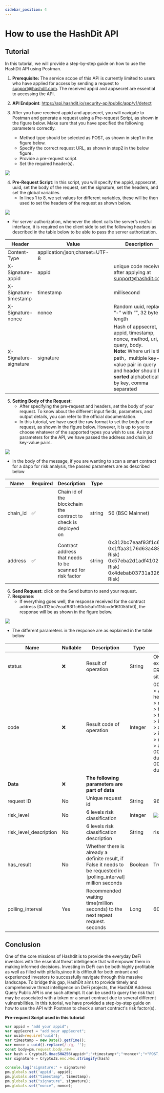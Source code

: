 ```yaml
---
sidebar_position: 4
---
```


# How to use the HashDit API

## Tutorial
In this tutorial, we will provide a step-by-step guide on how to use the HashDit API using Postman. 
 
1. **Prerequisite:** The service scope of this API is currently limited to users who have applied for access by sending a request to support@hashdit.com. The received appid and appsecret are essential to accessing the API.


2. **API Endpoint**: https://api.hashdit.io/security-api/public/app/v1/detect  


3. After you have received appid and appsecret, you will navigate to Postman and generate a request using a Pre-request Script, as shown in the figure below. Make sure that you have specified the following parameters correctly.
    - Method type should be selected as POST, as shown in step1 in the figure below.
    - Specify the correct request URL, as shown in step2 in the below figure.
    - Provide a pre-request script.
    - Set the required header(s).

![](../static/img//tutorial-1.png)

4. **Pre-Request Script**: In this script, you will specify the appid, appsecret, uuid, set the body of the request, set the signature, set the headers, and set the global variables.
   - In lines 1 to 8, we set values for different variables, these will be then used to set the headers of the request as shown below.

![](../static/img/tutorial-2.png)

   - For server authorization, whenever the client calls the server’s restful interface, it is required on the client side to set the following headers as described in the table below to be able to pass the server authorization. 
   
| Header                | Value                          | Description                                                                                                                                                                                                          |
|-----------------------|--------------------------------|----------------------------------------------------------------------------------------------------------------------------------------------------------------------------------------------------------------------|
| Content-Type          | application/json;charset=UTF-8 |                                                                                                                                                                                                                      |
| X-Signature-appid     | appid                          | unique code received after applying at support@hashdit.com                                                                                                                                                           |
| X-Signature-timestamp | timestamp                      | millisecond                                                                                                                                                                                                          |
| X-Signature-nonce     | nonce                          | Random uuid, replace “-” with “”, 32 byte length                                                                                                                                                                     |
| X-Signature-signature | signature                      | Hash of appsecret, appid, timestamp, nonce, method, uri, query, body. <br />**Note:** Where uri is the path，multiple key-value pair  in query and header should be **sorted** alphabetically by key, comma separated |

5. **Setting Body of the Request:**
   - After specifying the pre-request and headers, set the body of your request. To know about the different input fields, parameters, and output details, you can refer to the official documentation.   
   - In this tutorial, we have used the raw format to set the body of our request, as shown in the figure below. However, it is up to you to choose whatever of the supported types you wish to use. As input parameters for the API, we have passed the address and chain_id key-value pairs.

![](../static/img/tutorial-3.png)
   - In the body of the message, if you are wanting to scan a smart contract for a dapp for risk analysis, the passed parameters are as described below

| Name     | Required | Description                                                     | Type   | Example                                                                                                                                                                                                                               |
|----------|----------|-----------------------------------------------------------------|--------|---------------------------------------------------------------------------------------------------------------------------------------------------------------------------------------------------------------------------------------|
| chain_id | ✅        | Chain id of the blockchain the contract to check is deployed on | string | 56 (BSC Mainnet)                                                                                                                                                                                                                      |
| address  | ✅        | Contract address that needs to be scanned for risk factor       | string | 0x312bc7eaaf93f1c60dc5afc115fccde161055fb0(No Risk)<br />0x1ffaa3176d63a4889391f628e6f3c934cf00c9ba(Low Risk)<br />0x57eba2d1adf4102051ac8094aec65d48d6c3bfae(Medium Risk)<br />0x4debab03731a326c04f69621c3de3e1bc0b34ff8(High Risk) |

6. **Send Request:** click on the Send button to send your request.
7. **Response:**
   - If everything goes well, the response received for the contract address (0x312bc7eaaf93f1c60dc5afc115fccde161055fb0), the response will be as shown in the figure below.

![](../static/img/tutorial-4.png)
   - The different parameters in the response are as explained in the table below

| Name             | Nullable | Description                                                                                                 | Type   | Example                                                                                                                                                                                                                                                                                                                                                                                                                                               |
|------------------|----------|-------------------------------------------------------------------------------------------------------------|--------|-------------------------------------------------------------------------------------------------------------------------------------------------------------------------------------------------------------------------------------------------------------------------------------------------------------------------------------------------------------------------------------------------------------------------------------------------------|
| status           | ❌        | Result of operation                                                                                         | String | OK： The scanning process terminated as expected <br />ERROR： Exception thrown or unexpected situation met                                                                                                                                                                                                                                                                                                                                             |
| code             | ❌        | Result code of operation                                                                                    | Integer    | 00001:verify signature error<br /> > appid, timestamp, nonce, signature headers can not be null or empty<br />> nonce is illegal<br />> timestamp has illegal<br />> timestamp is expired<br />> invalid appid<br />> appid has expired<br />> invalid signature<br />> replay request<br />> app is out of count limit<br />00002:unknown server error occurred during verifying signature<br />00003:unknown server error occurred during detection |
| **Data**         | ❌        | **The following parameters are part of data**                                                               |        |                                                                                                                                                                                                                                                                                                                                                                                                                                                       |
| request ID       | No        | Unique request id                                                                                           | String |   96c9d4c578ec466db51ed5290dd84463                                                                                                                                                                                                                                                                                                                                                                                                                                                    |
| risk_level       | No       | 6 levels risk classification                                               | Integer   | ![](../static/img/tutorial-5.png)                                                                                                                                                                                                                                                                                                                                   |
| risk_level_description | No        | 6 levels risk classification description | String   | risk level shorten version ([link](./risk-level-description/risk-level-description-short.md)) |
| has_result       | No       | Whether there is already a definite result, if False it needs to be requested in [polling_interval] million seconds | Boolean   | True                                                                                                                                                                                                                                                                                                                                                                                                                                                  |
| polling_interval | Yes       | Recommended waiting time(million seconds) to the next repeat request. seconds                                                                   | Long   | 60000                                                                                                                                                                                                                                                                                                                                                                                                                                                    |

## Conclusion

One of the core missions of Hashdit is to provide the everyday DeFi investors with the essential threat intelligence that will empower them in making informed decisions. Investing in DeFi can be both highly profitable as well as filled with pitfalls,since it is difficult for both entrant and experienced investors to successfully navigate through this massive landscape. To bridge this gap, HashDit aims to provide timely and comprehensive threat intelligence on DeFi projects, the HashDit Address Query Public API is one such attempt. It can be used to query the risk that may be associated with a token or a smart contract due to several different vulnerabilities. In this tutorial, we have provided a step-by-step guide on how to use the API with Postman to check a smart contract's risk factor(s).
 
**Pre-request Script used in this tutorial**
```javascript
var appid = "add your appid";
var appSecret = "add your appSecret";
var uuid=require('uuid');
var timestamp = new Date().getTime();
var nonce = uuid().replace(/-/g, '');
const body=pm.request.body.raw
var hash = CryptoJS.HmacSHA256(appid+";"+timestamp+";"+nonce+";"+"POST;/security-api/public/app/v1/detect;"+ body, appSecret)
var signature = CryptoJS.enc.Hex.stringify(hash)
 
console.log("signature:" + signature)
pm.globals.set('appid', appid);
pm.globals.set("timestamp", timestamp);
pm.globals.set("signature", signature);
pm.globals.set("nonce", nonce);
```
